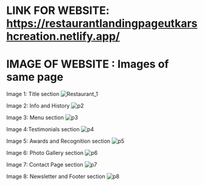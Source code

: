 # LINK FOR WEBSITE: https://restaurantlandingpageutkarshcreation.netlify.app/

# IMAGE OF WEBSITE : Images of same page

Image 1: Title section 
![Restaurant_1](https://github.com/utkarshtipre2002/Restaurant_Landing_Page/assets/115633331/8464ecce-b154-4a26-8bed-9f5e7a9b30bd)


Image 2: Info and History 
![p2](https://github.com/utkarshtipre2002/Restaurant_Landing_Page/assets/115633331/220e2731-7476-48b1-ba09-b0b0427cf8da)


Image 3: Menu section
![p3](https://github.com/utkarshtipre2002/Restaurant_Landing_Page/assets/115633331/122df6a3-90a5-4a91-8d20-f18d06830877)


Image 4:Testimonials section
![p4](https://github.com/utkarshtipre2002/Restaurant_Landing_Page/assets/115633331/6d3a808e-c8c5-45bb-a310-20b801c6caa4)


Image 5: Awards and Recognition section
![p5](https://github.com/utkarshtipre2002/Restaurant_Landing_Page/assets/115633331/5029f7a3-00b1-4fbb-9883-40ffed0aecf8)


Image 6: Photo Gallery section
![p6](https://github.com/utkarshtipre2002/Restaurant_Landing_Page/assets/115633331/0d019c4b-d794-42a5-aa61-193e887a76bc)


Image 7: Contact Page section
![p7](https://github.com/utkarshtipre2002/Restaurant_Landing_Page/assets/115633331/2610e310-c5fe-41e2-9420-5cf3cbd6ff85)


Image 8: Newsletter and Footer section
![p8](https://github.com/utkarshtipre2002/Restaurant_Landing_Page/assets/115633331/2ca131ef-271e-4be5-90a9-07938753cf0c)

